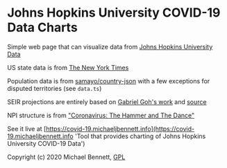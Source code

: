 # Johns Hopkins University COVID-19 Data Charts

Simple web page that can visualize data from [Johns Hopkins University Data]("https://github.com/CSSEGISandData/COVID-19")

US state data is from [The New York Times](https://github.com/nytimes/covid-19-data 'New York Times US State and County Data Repository')

Population data is from [samayo/country-json](https://github.com/samayo/country-json/blob/master/src/country-by-population.json 'Country population and other data in json form') with a few exceptions for disputed territories (see `data.ts`)

SEIR projections are entirely based on [Gabriel Goh's work](https://gabgoh.github.io/COVID/index.html "Gabriel Goh's Epidemic Calculator") and [source](https://github.com/gabgoh/epcalc "Source Code For Gabriel Goh's Epidemic Calulator")

NPI structure is from ["Coronavirus: The Hammer and The Dance"](https://medium.com/@tomaspueyo/coronavirus-the-hammer-and-the-dance-be9337092b56)

See it live at [https://covid-19.michaeljbennett.info](https://covid-19.michaeljbennett.info 'Tool that provides charting of Johns Hopkins University COVID-19 Data')

Copyright (c) 2020 Michael Bennett,
[GPL](./LICENSE 'GPL-3.0')
